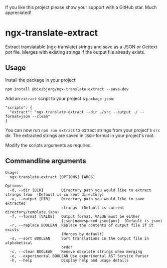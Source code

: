 If you like this project please show your support with a GitHub star. Much appreciated!

# ngx-translate-extract
Extract translatable (ngx-translate) strings and save as a JSON or Gettext pot file.
Merges with existing strings if the output file already exists.

## Usage
Install the package in your project:

`npm install @biesbjerg/ngx-translate-extract --save-dev`

Add an `extract` script to your project's `package.json`:
```
"scripts": {
  "extract": "ngx-translate-extract --dir ./src --output ./ --format=json --clean"
}
```
You can now run `npm run extract` to extract strings from your project's `src` dir. The extracted strings are saved in `JSON`-format in your project's root.

Modify the scripts arguments as required.

## Commandline arguments
```
Usage:
  ngx-translate-extract [OPTIONS] [ARGS]

Options:
  -d, --dir [DIR]        Directory path you would like to extract strings from  (Default is current directory)
  -o, --output [DIR]     Directory path you would like to save extracted
                         strings  (Default is current directory/template.json)
  -f, --format [VALUE]   Output format. VALUE must be either
                         [json|namespaced-json|pot]  (Default is json)
  -r, --replace BOOLEAN  Replace the contents of output file if it exists
                         (Merges by default)
  -s, --sort BOOLEAN     Sort translations in the output file in alphabetical
                         order
  -c, --clean BOOLEAN    Remove obsolete strings when merging
  -e, --experimental BOOLEAN Use experimental AST Service Parser
  -h, --help             Display help and usage details
```
